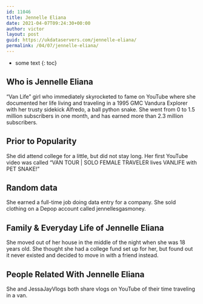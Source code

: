 ```yaml
---
id: 11046
title: Jennelle Eliana
date: 2021-04-07T09:24:30+00:00
author: victor
layout: post
guid: https://ukdataservers.com/jennelle-eliana/
permalink: /04/07/jennelle-eliana/
---
```


* some text
{: toc}


## Who is Jennelle Eliana



&#8220;Van Life&#8221; girl who immediately skyrocketed to fame on YouTube where she documented her life living and traveling in a 1995 GMC Vandura Explorer with her trusty sidekick Alfredo, a ball python snake. She went from 0 to 1.5 million subscribers in one month, and has earned more than 2.3 million subscribers.

                
                
                
## Prior to Popularity



She did attend college for a little, but did not stay long. Her first YouTube video was called &#8220;VAN TOUR | SOLO FEMALE TRAVELER lives VANLIFE with PET SNAKE!&#8221;

                
                
                
## Random data



She earned a full-time job doing data entry for a company. She sold clothing on a Depop account called jennellesgasmoney.

                
                
                
## Family & Everyday Life of Jennelle Eliana



She moved out of her house in the middle of the night when she was 18 years old. She thought she had a college fund set up for her, but found out it never existed and decided to move in with a friend instead. 

                
                
                
## People Related With Jennelle Eliana



She and JessaJayVlogs both share vlogs on YouTube of their time traveling in a van.

                
              
            
          
          
          